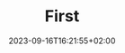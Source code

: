 ---
title: "First"
date: 2023-09-16T16:21:55+02:00
draft: false

description: ""
categories: ["mood"]

image: /images/gallery/img-1.jpeg
alt: lorem ipsum
size: medium
---